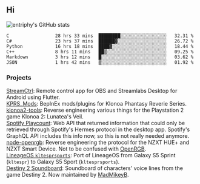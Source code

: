 ## Hi
![entriphy's GitHub stats](https://github-readme-stats.vercel.app/api?username=entriphy&show_icons=true&title_color=2196F3&bg_color=212121&text_color=FAFAFA&hide_border=true)
<!--START_SECTION:waka-->

```text
C                 28 hrs 33 mins  ████████░░░░░░░░░░░░░░░░░   32.31 %
C#                23 hrs 37 mins  ██████▓░░░░░░░░░░░░░░░░░░   26.72 %
Python            16 hrs 18 mins  ████▓░░░░░░░░░░░░░░░░░░░░   18.44 %
C++               8 hrs 11 mins   ██▒░░░░░░░░░░░░░░░░░░░░░░   09.25 %
Markdown          3 hrs 12 mins   █░░░░░░░░░░░░░░░░░░░░░░░░   03.62 %
JSON              1 hrs 42 mins   ▒░░░░░░░░░░░░░░░░░░░░░░░░   01.92 %
```

<!--END_SECTION:waka-->
### Projects
[StreamCtrl](https://play.google.com/store/apps/details?id=dev.t4ils.obs_remote): Remote control app for OBS and Streamlabs Desktop for Android using Flutter.<br>
[KPRS_Mods](https://github.com/entriphy/KPRS_Mods): BepInEx mods/plugins for Klonoa Phantasy Reverie Series.<br>
[klonoa2-tools](https://github.com/entriphy/klonoa2-tools): Reverse engineering various things for the Playstation 2 game Klonoa 2: Lunatea's Veil.<br>
[Spotify Playcount](https://github.com/entriphy/sp-playcount-librespot): Web API that returned information that could only be retrieved through Spotify's Hermes protocol in the desktop app. Spotify's GraphQL API includes this info now, so this is not really needed anymore.<br>
[node-openrgb](https://github.com/entriphy/node-openrgb): Reverse engineering the protocol for the NZXT HUE+ and NZXT Smart Device. Not to be confused with [OpenRGB](https://gitlab.com/CalcProgrammer1/OpenRGB).<br>
[LineageOS `kltesprsports`](https://github.com/entriphy/android_device_samsung_kltesprsports): Port of LineageOS from Galaxy S5 Sprint (`kltespr`) to Galaxy S5 Sport (`kltesprsports`).<br>
[Destiny 2 Soundboard](https://github.com/entriphy/Destiny2-Soundboard): Soundboard of characters' voice lines from the game Destiny 2. Now maintained by [MadMikeyB](https://github.com/MadMikeyB/Destiny2-Soundboard).
